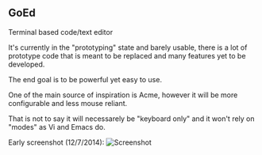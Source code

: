 ## GoEd 
Terminal based code/text editor

It's currently in the "prototyping" state and barely usable, there is a lot of prototype code that is meant to be replaced and many features yet to be developed.

The end goal is to be powerful yet easy to use.

One of the main source of inspiration is Acme, however it will be more configurable and less mouse reliant.

That is not to say it will necessarely be "keyboard only" and it won't rely on "modes" as Vi and Emacs do.

Early screenshot (12/7/2014): 
![Screenshot](https://raw.github.com/tcolar/goed/screenshot.png)


